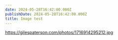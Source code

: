 ```yaml
---
date: 2024-05-28T16:42:00.000Z
publishDate: 2024-05-28T16:42:00.000Z
title: Image test
---
```


https://gilespaterson.com/photos/1716914295212.jpg
